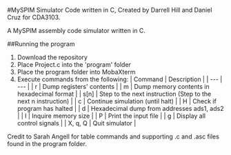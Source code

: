#MySPIM Simulator
Code written in C, Created by Darrell Hill and Daniel Cruz for CDA3103.

A MySPIM assembly code simulator written in C.

##Running the program
1. Download the repository
3. Place Project.c into the 'program' folder
4. Place the program folder into MobaXterm
5. Execute commands from the following:
| Command | Description |
| --- | --- |
| r | Dump registers' contents |
| m | Dump memory contents in hexadecimal format |
| s[n] | Step to the next instruction (Step to the next n instruction) |
| c | Continue simulation (until halt) |
| H | Check if program has halted |
| d | Hexadecimal dump from addresses ads1, ads2 |
| I | Inquire memory size |
| P | Print the input file |
| g | Display all control signals |
| X, q, Q | Quit simulator |

Credit to Sarah Angell for table commands and supporting .c and .asc files found in the program folder.
